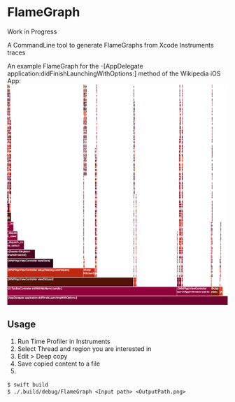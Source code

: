 # FlameGraph

Work in Progress 

A CommandLine tool to generate FlameGraphs from Xcode Instruments traces

An example FlameGraph for the -[AppDelegate application:didFinishLaunchingWithOptions:] method of the Wikipedia iOS App:
![Example output](example/output.png)

## Usage

1. Run Time Profiler in Instruments
2. Select Thread and region you are interested in
3. Edit > Deep copy
4. Save copied content to a file 
5.
```
$ swift build
$ ./.build/debug/FlameGraph <Input path> <OutputPath.png>
```